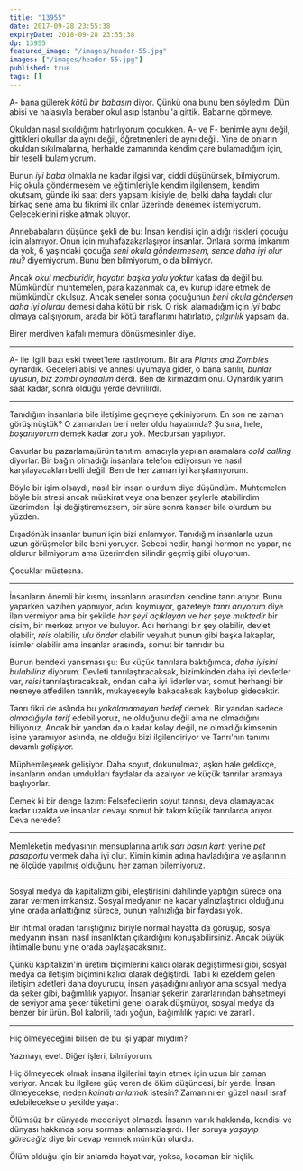 ```yaml
---
title: "13955"
date: 2017-09-28 23:55:38
expiryDate: 2018-09-28 23:55:38
dp: 13955
featured_image: "/images/header-55.jpg"
images: ["/images/header-55.jpg"]
published: true
tags: []
---
```




A- bana gülerek *kötü bir babasın* diyor. Çünkü ona bunu ben söyledim. Dün
abisi ve halasıyla beraber okul asıp İstanbul'a gittik. Babanne görmeye. 

Okuldan nasıl sıkıldığımı hatırlıyorum çocukken. A- ve F- benimle aynı
değil, gittikleri okullar da aynı değil, öğretmenleri de aynı değil. Yine de
onların okuldan sıkılmalarına, herhalde zamanında kendim çare bulamadığım için,
bir teselli bulamıyorum.

Bunun *iyi baba* olmakla ne kadar ilgisi var, ciddi düşünürsek, bilmiyorum. Hiç
okula göndermesem ve eğitimleriyle kendim ilgilensem, kendim okutsam, günde iki
saat ders yapsam ikisiyle de, belki daha faydalı olur birkaç sene ama bu fikrimi
ilk onlar üzerinde denemek istemiyorum. Geleceklerini riske atmak oluyor. 

Annebabaların düşünce şekli de bu: İnsan kendisi için aldığı riskleri çocuğu
için alamıyor. Onun için muhafazakarlaşıyor insanlar. Onlara sorma imkanım da
yok, 6 yaşındaki çocuğa *seni okula göndermesem, sence daha iyi olur mu?*
diyemiyorum. Bunu ben bilmiyorum, o da bilmiyor. 

Ancak *okul mecburidir, hayatın başka yolu yoktur* kafası da değil bu. Mümkündür
muhtemelen, para kazanmak da, ev kurup idare etmek de mümkündür okulsuz. Ancak
seneler sonra çocuğunun *beni okula göndersen daha iyi olurdu* demesi daha kötü
bir risk. O riski alamadığım için *iyi baba* olmaya çalışıyorum, arada bir kötü
taraflarımı hatırlatıp, *çılgınlık* yapsam da.

Birer merdiven kafalı memura dönüşmesinler diye. 

------

A- ile ilgili bazı eski tweet'lere rastlıyorum. Bir ara *Plants and Zombies*
oynardık. Geceleri abisi ve annesi uyumaya gider, o bana sarılır, *bunlar
uyusun, biz zombi oynaalım* derdi. Ben de kırmazdım onu. Oynardık yarım saat
kadar, sonra olduğu yerde devrilirdi.

-------

Tanıdığım insanlarla bile iletişime geçmeye çekiniyorum. En son ne zaman
görüşmüştük? O zamandan beri neler oldu hayatımda? Şu sıra, hele, *boşanıyorum*
demek kadar zoru yok. Mecbursan yapılıyor. 

Gavurlar bu pazarlama/ürün tanıtımı amacıyla yapılan aramalara *cold calling*
diyorlar. Bir bağın olmadığı insanlara telefon ediyorsun ve nasıl
karşılayacakları belli değil. Ben de her zaman iyi karşılamıyorum. 

Böyle bir işim olsaydı, nasıl bir insan olurdum diye düşündüm. Muhtemelen böyle
bir stresi ancak müskirat veya ona benzer şeylerle atabilirdim üzerimden. İşi
değiştiremezsem, bir süre sonra kanser bile olurdum bu yüzden.

Dışadönük insanlar bunun için bizi anlamıyor. Tanıdığım insanlarla uzun uzun
görüşmeler bile beni yoruyor. Sebebi nedir, hangi hormon ne yapar, ne oldurur
bilmiyorum ama üzerimden silindir geçmiş gibi oluyorum. 

Çocuklar müstesna. 

------------------------------------

İnsanların önemli bir kısmı, insanların arasından kendine tanrı arıyor. Bunu
yaparken vazıhen yapmıyor, adını koymuyor, gazeteye *tanrı arıyorum* diye ilan
vermiyor ama bir şekilde *her şeyi açıklayan* ve *her şeye muktedir* bir cisim,
bir merkez arıyor ve buluyor. Adı herhangi bir şey olabilir, devlet olabilir,
*reis* olabilir, *ulu önder* olabilir veyahut bunun gibi başka lakaplar, isimler
olabilir ama insanlar arasında, somut bir tanrıdır bu.

Bunun bendeki yansıması şu: Bu küçük tanrılara baktığımda, *daha iyisini
bulabiliriz* diyorum. Devleti tanrılaştıracaksak, bizimkinden daha iyi devletler
var, *reisi* tanrılaştıracaksak, ondan daha iyi liderler var, somut herhangi bir
nesneye atfedilen tanrılık, mukayeseyle bakacaksak kaybolup gidecektir.

Tanrı fikri de aslında bu *yakalanamayan hedef* demek. Bir yandan sadece
*olmadığıyla tarif* edebiliyoruz, ne olduğunu değil ama ne olmadığını biliyoruz.
Ancak bir yandan da o kadar kolay değil, ne olmadığı kimsenin işine yaramıyor
aslında, ne olduğu bizi ilgilendiriyor ve Tanrı'nın tanımı devamlı *gelişiyor.*

Müphemleşerek gelişiyor. Daha soyut, dokunulmaz, aşkın hale geldikçe, insanların
ondan umdukları faydalar da azalıyor ve küçük tanrılar aramaya başlıyorlar.

Demek ki bir denge lazım: Felsefecilerin soyut tanrısı, deva olamayacak kadar
uzakta ve insanlar devayı somut bir takım küçük tanrılarda arıyor. Deva nerede?

--------

Memleketin medyasının mensuplarına artık *sarı basın kartı* yerine *pet
pasaportu* vermek daha iyi olur. Kimin kimin adına havladığına ve aşılarının ne
ölçüde yapılmış olduğunu her zaman bilemiyoruz.

--------

Sosyal medya da kapitalizm gibi, eleştirisini dahilinde yaptığın sürece ona
zarar vermen imkansız. Sosyal medyanın ne kadar yalnızlaştırıcı olduğunu yine
orada anlattığınız sürece, bunun yalnızlığa bir faydası yok.

Bir ihtimal oradan tanıştığınız biriyle normal hayatta da görüşüp, sosyal
medyanın insanı nasıl insanlıktan çıkardığını konuşabilirsiniz. Ancak büyük
ihtimalle bunu yine orada paylaşacaksınız.

Çünkü kapitalizm'in üretim biçimlerini kalıcı olarak değiştirmesi gibi, sosyal
medya da iletişim biçimini kalıcı olarak değiştirdi. Tabii ki ezeldem gelen
iletişim adetleri daha doyurucu, insan yaşadığını anlıyor ama sosyal medya da
şeker gibi, bağımlılık yapıyor. İnsanlar şekerin zararlarından bahsetmeyi de
seviyor ama şeker tüketimi genel olarak düşmüyor, sosyal medya da benzer bir
ürün. Bol kalorili, tadı yoğun, bağımlılık yapıcı ve zararlı.

--------

Hiç ölmeyeceğini bilsen de bu işi yapar mıydım?

Yazmayı, evet. Diğer işleri, bilmiyorum. 

Hiç ölmeyecek olmak insana ilgilerini tayin etmek için uzun bir zaman veriyor.
Ancak bu ilgilere güç veren de ölüm düşüncesi, bir yerde. İnsan ölmeyecekse,
neden *kainatı anlamak* istesin? Zamanını en güzel nasıl israf edebilecekse o
şekilde yaşar.

Ölümsüz bir dünyada medeniyet olmazdı. İnsanın varlık hakkında, kendisi ve
dünyası hakkında soru sorması anlamsızlaşırdı. Her soruya *yaşayıp göreceğiz*
diye bir cevap vermek mümkün olurdu.

Ölüm olduğu için bir anlamda hayat var, yoksa, kocaman bir hiçlik. 


